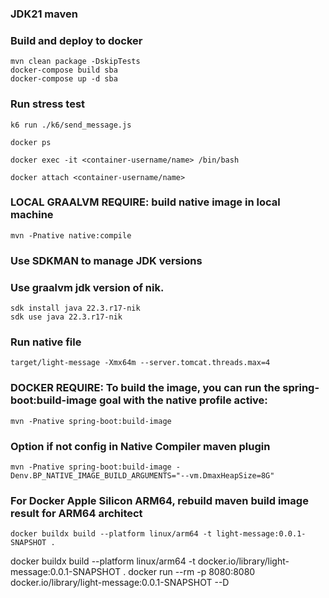 ### JDK21 maven

### Build and deploy to docker
```shell
mvn clean package -DskipTests
docker-compose build sba
docker-compose up -d sba
```

### Run stress test
```shell
k6 run ./k6/send_message.js
```


```shell
docker ps
```
```shell
docker exec -it <container-username/name> /bin/bash
```
```shell
docker attach <container-username/name>
```


### LOCAL GRAALVM REQUIRE: build native image in local machine
```shell
mvn -Pnative native:compile
```

### Use SDKMAN to manage JDK versions
### Use graalvm jdk version of nik.
```shell
sdk install java 22.3.r17-nik
sdk use java 22.3.r17-nik
```

### Run native file
```shell
target/light-message -Xmx64m --server.tomcat.threads.max=4 
```



### DOCKER REQUIRE: To build the image, you can run the spring-boot:build-image goal with the native profile active:
```shell
mvn -Pnative spring-boot:build-image
```

### Option if not config in Native Compiler maven plugin
```shell
mvn -Pnative spring-boot:build-image -Denv.BP_NATIVE_IMAGE_BUILD_ARGUMENTS="--vm.DmaxHeapSize=8G"
```

### For Docker Apple Silicon ARM64, rebuild maven build image result for ARM64 architect
```shell
docker buildx build --platform linux/arm64 -t light-message:0.0.1-SNAPSHOT . 
```
docker buildx build --platform linux/arm64 -t docker.io/library/light-message:0.0.1-SNAPSHOT .
docker run --rm -p 8080:8080 docker.io/library/light-message:0.0.1-SNAPSHOT --D
